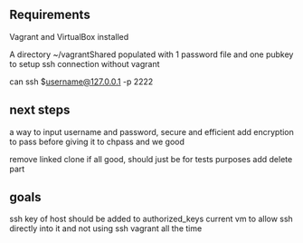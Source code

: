 ## Requirements

Vagrant and VirtualBox installed

A directory ~/vagrantShared 
populated with 1 password file and one pubkey to setup ssh connection without vagrant

can ssh $username@127.0.0.1 -p 2222

## next steps
a way to input username and password, secure and efficient
add encryption to pass before giving it to chpass
and we good

remove linked clone if all good, should just be for tests purposes
add delete part


## goals
ssh key of host should be added to authorized_keys current vm to allow ssh directly into it and not using ssh vagrant all the time

